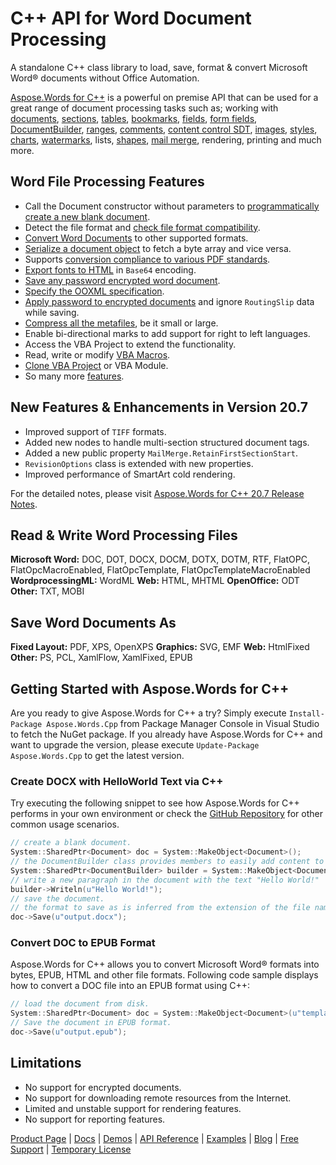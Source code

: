 # C++ API for Word Document Processing

A standalone C++ class library to load, save, format & convert Microsoft Word® documents without Office Automation.

[Aspose.Words for C++](https://products.aspose.com/words/cpp) is a powerful on premise API that can be used for a great range of document processing tasks such as; working with [documents](https://docs.aspose.com/display/wordscpp/Working+with+Document), [sections](https://docs.aspose.com/display/wordscpp/Working+with+Sections), [tables](https://docs.aspose.com/display/wordscpp/Working+with+Tables), [bookmarks](https://docs.aspose.com/display/wordscpp/Working+with+Bookmarks), [fields](https://docs.aspose.com/display/wordscpp/Working+with+Fields), [form fields](https://docs.aspose.com/display/wordscpp/Working+with+Form+Fields), [DocumentBuilder](https://docs.aspose.com/display/wordscpp/Use+DocumentBuilder+to+Insert+Document+Elements), [ranges](https://docs.aspose.com/display/wordscpp/Working+with+Ranges), [comments](https://docs.aspose.com/display/wordscpp/Working+with+Comments), [content control SDT](https://docs.aspose.com/display/wordscpp/Working+with+Content+Control+SDT), [images](https://docs.aspose.com/display/wordscpp/Working+with+Images), [styles](https://docs.aspose.com/display/wordscpp/Working+with+Styles), [charts](https://docs.aspose.com/display/wordscpp/Working+with+Charts), [watermarks](https://docs.aspose.com/display/wordscpp/Working+with+Watermark), lists, [shapes](https://docs.aspose.com/display/wordscpp/Working+with+Shapes), [mail merge](https://docs.aspose.com/display/wordscpp/How+to+Use+Advanced+Mail+Merge+Features), rendering, printing and much more.

## Word File Processing Features

- Call the Document constructor without parameters to [programmatically create a new blank document](https://docs.aspose.com/display/wordscpp/Creating+or+Loading+a+Document#CreatingorLoadingaDocument-CreatingaNewDocument).
- Detect the file format and [check file format compatibility](https://docs.aspose.com/display/wordscpp/Creating+or+Loading+a+Document#CreatingorLoadingaDocument-HowtoDetecttheFileFormatandCheckFormatCompatibility).
- [Convert Word Documents](https://docs.aspose.com/display/wordscpp/Converting+a+Document) to other supported formats.
- [Serialize a document object](https://docs.aspose.com/display/wordscpp/Converting+a+Document#ConvertingaDocument-ConvertaDocumenttoByteArray) to fetch a byte array and vice versa.
- Supports [conversion compliance to various PDF standards](https://docs.aspose.com/display/wordscpp/Converting+a+Document#ConvertingaDocument-ConvertusingPdfCompliance).
- [Export fonts to HTML](https://docs.aspose.com/display/wordscpp/Converting+a+Document#ConvertingaDocument-ExportFontstoHTMLinBase64Encoding) in `Base64` encoding.
- [Save any password encrypted word document](https://docs.aspose.com/display/wordscpp/Working+With+OOXML#WorkingWithOOXML-EncryptDocumentwithPassword).
- [Specify the OOXML specification](https://docs.aspose.com/display/wordscpp/Working+With+OOXML#WorkingWithOOXML-SettingtheComplianceLevel).
- [Apply password to encrypted documents](https://docs.aspose.com/display/wordscpp/Working+with+SaveOptions#WorkingwithSaveOptions-EncryptDocumentWithPassword) and ignore `RoutingSlip` data while saving.
- [Compress all the metafiles](https://docs.aspose.com/display/wordscpp/Working+with+SaveOptions#WorkingwithSaveOptions-CompressMetafiles), be it small or large.
- Enable bi-directional marks to add support for right to left languages.
- Access the VBA Project to extend the functionality.
- Read, write or modify [VBA Macros](https://docs.aspose.com/display/wordscpp/Working+with+VBA+Macros).
- [Clone VBA Project](https://docs.aspose.com/display/wordscpp/Working+with+VBA+Macros#WorkingwithVBAMacros-CloneVBAProject) or VBA Module.
- So many more [features](https://docs.aspose.com/display/wordscpp/Developer+Guide).

## New Features & Enhancements in Version 20.7

- Improved support of `TIFF` formats.
- Added new nodes to handle multi-section structured document tags.
- Added a new public property `MailMerge.RetainFirstSectionStart`.
- `RevisionOptions` class is extended with new properties.
- Improved performance of SmartArt cold rendering.

For the detailed notes, please visit [Aspose.Words for C++ 20.7 Release Notes](https://docs.aspose.com/display/wordscpp/Aspose.Words+for+CPP+20.7+Release+Notes).

## Read & Write Word Processing Files

**Microsoft Word:** DOC, DOT, DOCX, DOCM, DOTX, DOTM, RTF, FlatOPC, FlatOpcMacroEnabled, FlatOpcTemplate, FlatOpcTemplateMacroEnabled
**WordprocessingML:** WordML
**Web:** HTML, MHTML
**OpenOffice:** ODT
**Other:** TXT, MOBI

## Save Word Documents As

**Fixed Layout:** PDF, XPS, OpenXPS
**Graphics:** SVG, EMF
**Web:** HtmlFixed
**Other:** PS, PCL, XamlFlow, XamlFixed, EPUB

## Getting Started with Aspose.Words for C++

Are you ready to give Aspose.Words for C++ a try? Simply execute `Install-Package Aspose.Words.Cpp` from Package Manager Console in Visual Studio to fetch the NuGet package. If you already have Aspose.Words for C++ and want to upgrade the version, please execute `Update-Package Aspose.Words.Cpp` to get the latest version.

### Create DOCX with HelloWorld Text via C++

Try executing the following snippet to see how Aspose.Words for C++ performs in your own environment or check the [GitHub Repository](https://github.com/aspose-words/Aspose.Words-for-C) for other common usage scenarios.

```c++
// create a blank document.
System::SharedPtr<Document> doc = System::MakeObject<Document>();
// the DocumentBuilder class provides members to easily add content to a document.
System::SharedPtr<DocumentBuilder> builder = System::MakeObject<DocumentBuilder>(doc);
// write a new paragraph in the document with the text "Hello World!"
builder->Writeln(u"Hello World!");
// save the document. 
// the format to save as is inferred from the extension of the file name.
doc->Save(u"output.docx");
```

### Convert DOC to EPUB Format

Aspose.Words for C++ allows you to convert Microsoft Word® formats into bytes, EPUB, HTML and other file formats. Following code sample displays how to convert a DOC file into an EPUB format using C++:

```c++
// load the document from disk.
System::SharedPtr<Document> doc = System::MakeObject<Document>(u"template.doc");
// Save the document in EPUB format.
doc->Save(u"output.epub");
```

## Limitations

- No support for encrypted documents.
- No support for downloading remote resources from the Internet.
- Limited and unstable support for rendering features.
- No support for reporting features.

[Product Page](https://products.aspose.com/words/cpp) | [Docs](https://docs.aspose.com/display/wordscpp/Home) | [Demos](https://products.aspose.app/words/family) | [API Reference](https://apireference.aspose.com/words/cpp) | [Examples](https://github.com/aspose-words/Aspose.Words-for-C) | [Blog](https://blog.aspose.com/category/words/) | [Free Support](https://forum.aspose.com/c/words) |  [Temporary License](https://purchase.aspose.com/temporary-license)
